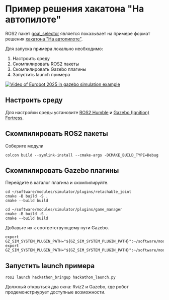 # Пример решения хакатона "На автопилоте"

ROS2 пакет [goal_selector](modules/navigation/goal_selector_example) является показывает на примере формат решения [хакатона "На автопилоте"](https://navtopilote.dev/ros2-hackathon).

Для запуска примера локально необходимо:

1. Настроить среду
1. Скомпилировать ROS2 пакеты
1. Скомпилировать Gazebo плагины
1. Запустить launch примера

[![Video of Eurobot 2025 in gazebo simulation example](https://img.youtube.com/vi/0wdEeBCH4MU/0.jpg)](https://www.youtube.com/watch?v=0wdEeBCH4MU)

## Настроить среду

Для настройки среды установите [ROS2 Humble](https://docs.ros.org/en/humble/Installation/Ubuntu-Install-Debs.html) и [Gazebo (Ignition) Fortress](https://gazebosim.org/docs/fortress/install_ubuntu/#binary-installation-on-ubuntu).

## Скомпилировать ROS2 пакеты

Соберите модули
```
colcon build --symlink-install --cmake-args -DCMAKE_BUILD_TYPE=Debug
```

## Скомпилировать Gazebo плагины

Перейдите в каталог плагина и скомпилируйте.
```
cd ~/software/modules/simulator/plugins/retachable_joint
cmake -B build -S .
cmake --build build

cd ~/software/modules/simulator/plugins/game_manager
cmake -B build -S .
cmake --build build
```

Добавьте их к соответствующему пути Gazebo.
```
export GZ_SIM_SYSTEM_PLUGIN_PATH="${GZ_SIM_SYSTEM_PLUGIN_PATH}":~/software/modules/simulator/plugins/retachable_joint/build
export GZ_SIM_SYSTEM_PLUGIN_PATH="${GZ_SIM_SYSTEM_PLUGIN_PATH}":~/software/modules/simulator/plugins/game_manager/build
```

## Запустить launch примера

```
ros2 launch hackathon_bringup hackathon_launch.py
```

Должный открыться два окна: Rviz2 и Gazebo, где робот продемонстриурует доступные возможности.
